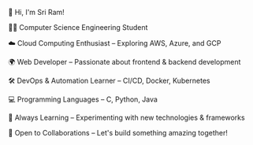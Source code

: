 👋 Hi, I'm Sri Ram!

👨‍💻 Computer Science Engineering Student

☁️ Cloud Computing Enthusiast – Exploring AWS, Azure, and GCP

🌍 Web Developer – Passionate about frontend & backend development

🛠️ DevOps & Automation Learner – CI/CD, Docker, Kubernetes

💻 Programming Languages – C, Python, Java

🚀 Always Learning – Experimenting with new technologies & frameworks

🤝 Open to Collaborations – Let's build something amazing together!
<!---
sriramvelmurugan08/sriramvelmurugan08 is a ✨ special ✨ repository because its `README.md` (this file) appears on your GitHub profile.
You can click the Preview link to take a look at your changes.
--->
